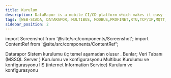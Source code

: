 ```yaml
---
title: Kurulum
description: DataRapor is a mobile CI/CD platform which makes it easy for you to manage the lifecycle of your mobile applications.
tags: [WEB-SCADA, DATARAPOR, MULTIBUS, MODBUS,PROFINET,RTU,TCP/IP,MQTT,BACNET,SCADA,VERI TOPLAMA]
sidebar_position: 2
---
```

 
import Screenshot from '@site/src/components/Screenshot';
import ContentRef from '@site/src/components/ContentRef';

Datarapor Sistem kurulumu üç temel aşamadan olusur .
Bunlar;
 <ContentRef url="/docs/Kurulum/Veritabani">Veri Tabanı (MSSQL Server ) Kurulumu ve konfigurasyonu</ContentRef>
 <ContentRef url="/docs/Kurulum/Multibus">Multibus Kurulumu ve konfigurasyonu</ContentRef>
 <ContentRef url="/docs/Kurulum/iiskurulumu">IIS (internet Information Service) Kurulum ve konfigurasyonu</ContentRef>

 